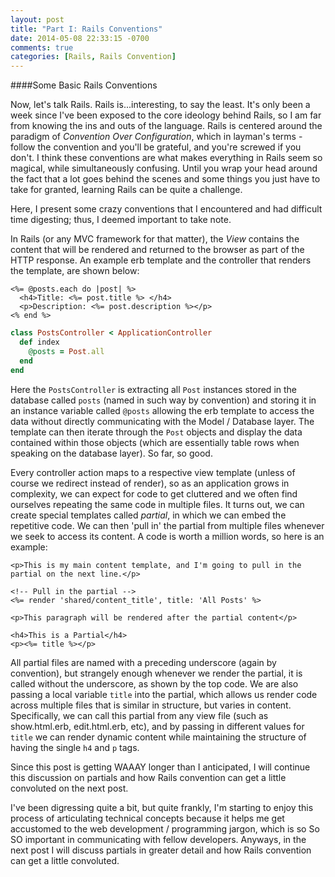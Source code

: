 ```yaml
---
layout: post
title: "Part I: Rails Conventions"
date: 2014-05-08 22:33:15 -0700
comments: true
categories: [Rails, Rails Convention]
---
```


####Some Basic Rails Conventions

Now, let's talk Rails. Rails is...interesting, to say the least. It's only been a week since I've been exposed to the core ideology behind Rails, so I am far from knowing the ins and outs of the language. Rails is centered around the paradigm of *Convention Over Configuration*, which in layman's terms - follow the convention and you'll be grateful, and you're screwed if you don't. I think these conventions are what makes everything in Rails seem so magical, while simultaneously confusing. Until you wrap your head around the fact that a lot goes behind the scenes and some things you just have to take for granted, learning Rails can be quite a challenge. 

Here, I present some crazy conventions that I encountered and had difficult time digesting; thus, I deemed important to take note. 

In Rails (or any MVC framework for that matter), the *View* contains the content that will be rendered and returned to the browser as part of the HTTP response. An example erb template and the controller that renders the template, are shown below: 

``` erb Example ERB Template Under app/views/posts/index.html.erb
<%= @posts.each do |post| %>
  <h4>Title: <%= post.title %> </h4>
  <p>Description: <%= post.description %></p>
<% end %>
```

``` ruby Posts Controller that Renders the View Template Above
class PostsController < ApplicationController
  def index
    @posts = Post.all
  end
end
```

Here the `PostsController` is extracting all `Post` instances stored in the database called `posts` (named in such way by convention) and storing it in an instance variable called `@posts` allowing the erb template to access the data without directly communicating with the Model / Database layer. The template can then iterate through the `Post` objects and display the data contained within those objects (which are essentially table rows when speaking on the database layer). So far, so good. 

Every controller action maps to a respective view template (unless of course we redirect instead of render), so as an application grows in complexity, we can expect for code to get cluttered and we often find ourselves repeating the same code in multiple files. It turns out, we can create special templates called *partial*, in which we can embed the repetitive code. We can then 'pull in' the partial from multiple files whenever we seek to access its content. A code is worth a million words, so here is an example:

``` erb Pulling In a Partial Inside app/views/posts/index.html.erb  
<p>This is my main content template, and I'm going to pull in the partial on the next line.</p>

<!-- Pull in the partial -->
<%= render 'shared/content_title', title: 'All Posts' %>

<p>This paragraph will be rendered after the partial content</p> 
```

``` erb The Partial That's Being Called Inside app/views/shared/_content_title.html.erb
<h4>This is a Partial</h4>
<p><%= title %></p>
```

All partial files are named with a preceding underscore (again by convention), but strangely enough whenever we render the partial, it is called without the underscore, as shown by the top code. We are also passing a local variable `title` into the partial, which allows us render code across multiple files that is similar in structure, but varies in content. Specifically, we can call this partial from any view file (such as show.html.erb, edit.html.erb, etc), and by passing in different values for `title` we can render dynamic content while maintaining the structure of having the single `h4` and `p` tags.

Since this post is getting WAAAY longer than I anticipated, I will continue this discussion on partials and how Rails convention can get a little convoluted on the next post. 


I've been digressing quite a bit, but quite frankly, I'm starting to enjoy this process of articulating technical concepts because it helps me get accustomed to the web development / programming jargon, which is so So SO important in communicating with fellow developers. Anyways, in the next post I will discuss partials in greater detail and how Rails convention can get a little convoluted.





